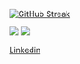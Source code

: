 <div>

[![GitHub Streak](https://streak-stats.demolab.com?user=JohnNtirintis&theme=dark)](https://git.io/streak-stats)

![](http://github-profile-summary-cards.vercel.app/api/cards/most-commit-language?username=JohnNtirintis&theme=2077)
![](http://github-profile-summary-cards.vercel.app/api/cards/stats?username=JohnNtirintis&theme=2077)
</div>

<a href="https://www.linkedin.com/in/ioannis-panagiotis-ntirintis/" target="_blank"> 
    Linkedin
</a>



